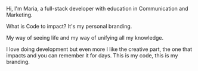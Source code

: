 Hi, I'm Maria, a full-stack developer with education in Communication and Marketing.

What is Code to impact? It's my personal branding.

My way of seeing life and my way of unifying all my knowledge.

I love doing development but even more I like the creative part, the one that impacts and you can remember it for days. This is my code, this is my branding.

